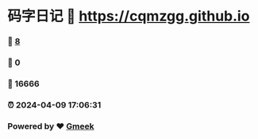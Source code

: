 # 码字日记 :link: https://cqmzgg.github.io 
### :page_facing_up: [8](https://cqmzgg.github.io/tag.html) 
### :speech_balloon: 0 
### :hibiscus: 16666 
### :alarm_clock: 2024-04-09 17:06:31 
### Powered by :heart: [Gmeek](https://github.com/Meekdai/Gmeek)
